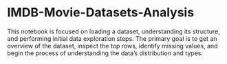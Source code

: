 # IMDB-Movie-Datasets-Analysis
This notebook is focused on loading a dataset, understanding its structure, and performing initial data exploration steps. The primary goal is to get an overview of the dataset, inspect the top rows, identify missing values, and begin the process of understanding the data’s distribution and types. 
